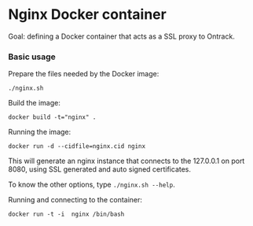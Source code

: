 Nginx Docker container
======================

Goal: defining a Docker container that acts as a SSL proxy to Ontrack.

### Basic usage

Prepare the files needed by the Docker image:

    ./nginx.sh

Build the image:

    docker build -t="nginx" .

Running the image:

    docker run -d --cidfile=nginx.cid nginx

This will generate an nginx instance that connects to the 127.0.0.1 on port 8080, using SSL generated and
auto signed certificates.

To know the other options, type `./nginx.sh --help`.

Running and connecting to the container:

    docker run -t -i  nginx /bin/bash
